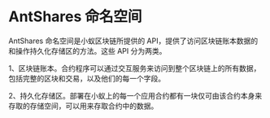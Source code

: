 # AntShares 命名空间

AntShares 命名空间是小蚁区块链所提供的 API，提供了访问区块链账本数据的和操作持久化存储区的方法。这些 API 分为两类。

1、区块链账本。合约程序可以通过交互服务来访问到整个区块链上的所有数据，包括完整的区块和交易，以及他们的每一个字段。

2、持久化存储区。部署在小蚁上的每一个应用合约都有一块仅可由该合约本身来存取的存储空间，可以用来存取合约中的数据。


